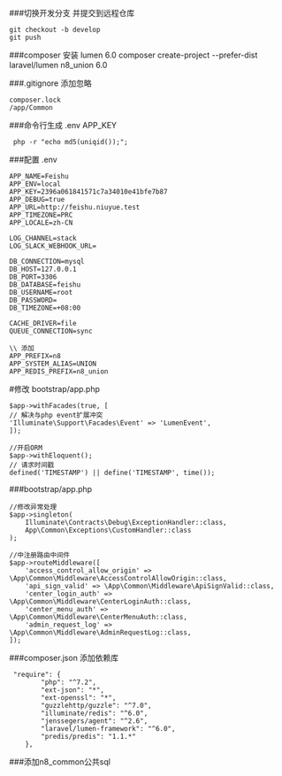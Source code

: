 ###切换开发分支 并提交到远程仓库
```
git checkout -b develop
git push
```
###composer 安装 lumen 6.0
 composer create-project --prefer-dist laravel/lumen n8_union 6.0

###.gitignore 添加忽略
```
composer.lock
/app/Common
```

###命令行生成 .env APP_KEY
```
 php -r "echo md5(uniqid());";
```

###配置 .env
```
APP_NAME=Feishu
APP_ENV=local
APP_KEY=2396a061841571c7a34010e41bfe7b87
APP_DEBUG=true
APP_URL=http://feishu.niuyue.test
APP_TIMEZONE=PRC
APP_LOCALE=zh-CN

LOG_CHANNEL=stack
LOG_SLACK_WEBHOOK_URL=

DB_CONNECTION=mysql
DB_HOST=127.0.0.1
DB_PORT=3306
DB_DATABASE=feishu
DB_USERNAME=root
DB_PASSWORD=
DB_TIMEZONE=+08:00

CACHE_DRIVER=file
QUEUE_CONNECTION=sync

\\ 添加
APP_PREFIX=n8
APP_SYSTEM_ALIAS=UNION
APP_REDIS_PREFIX=n8_union
 ```
#修改 bootstrap/app.php
```
$app->withFacades(true, [
// 解决与php event扩展冲突
'Illuminate\Support\Facades\Event' => 'LumenEvent',
]);

//开启ORM
$app->withEloquent();
// 请求时间戳
defined('TIMESTAMP') || define('TIMESTAMP', time());

```
###bootstrap/app.php 
```
//修改异常处理
$app->singleton(
    Illuminate\Contracts\Debug\ExceptionHandler::class,
    App\Common\Exceptions\CustomHandler::class
);

//中注册路由中间件
$app->routeMiddleware([
    'access_control_allow_origin' => \App\Common\Middleware\AccessControlAllowOrigin::class,
    'api_sign_valid' => \App\Common\Middleware\ApiSignValid::class,
    'center_login_auth' => \App\Common\Middleware\CenterLoginAuth::class,
    'center_menu_auth' => \App\Common\Middleware\CenterMenuAuth::class,
    'admin_request_log' => \App\Common\Middleware\AdminRequestLog::class,
]);
```
 
###composer.json 添加依赖库
```
 "require": {
        "php": "^7.2",
        "ext-json": "*",
        "ext-openssl": "*",
        "guzzlehttp/guzzle": "^7.0",
        "illuminate/redis": "^6.0",
        "jenssegers/agent": "^2.6",
        "laravel/lumen-framework": "^6.0",
        "predis/predis": "1.1.*"
    },
```

###添加n8_common公共sql
